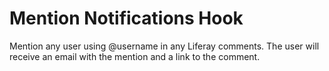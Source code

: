 Mention Notifications Hook
===================

Mention any user using @username in any Liferay comments. The user will receive an email with the mention and a link to the comment.

